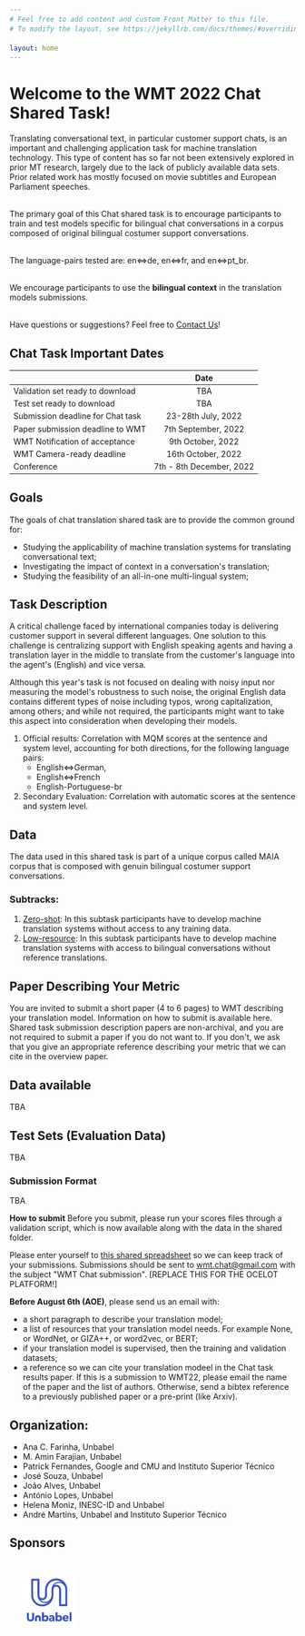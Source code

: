 ```yaml
---
# Feel free to add content and custom Front Matter to this file.
# To modify the layout, see https://jekyllrb.com/docs/themes/#overriding-theme-defaults

layout: home
---
```


# Welcome to the WMT 2022 Chat Shared Task!

<p class="message">  
  Translating conversational text, in particular customer support chats, is an important and challenging application task for machine translation technology. This type of content has so far not been extensively explored in prior MT research, largely due to the lack of publicly available data sets. Prior related work has mostly focused on movie subtitles and European Parliament speeches.<br /><br />
  
  The primary goal of this Chat shared task is to encourage participants to train and test models specific for bilingual chat conversations in a corpus composed of original bilingual costumer support conversations. <br /><br />
  
  The language-pairs tested are: en⇔de, en⇔fr, and en⇔pt_br.<br /><br />

  We encourage participants to use the <strong>bilingual context</strong> in the translation models  submissions.<br /><br /> 
  
  Have questions or suggestions? Feel free to <a href="mailto:wmt.metrics@gmail.com">Contact Us</a>!
</p>

## Chat Task Important Dates

|  | Date |
| ----------- | :-----------: |
| Validation set ready to download | TBA |
| Test set ready to download | TBA |
| Submission deadline for Chat task | 23-28th July, 2022 |
| Paper submission deadline to WMT | 7th September, 2022 |
| WMT Notification of acceptance | 9th October, 2022 |
| WMT Camera-ready deadline | 16th October, 2022 |
| Conference | 7th - 8th December, 2022 |

## Goals

The goals of chat translation shared task are to provide the common ground for:

- Studying the applicability of machine translation systems for translating conversational text;
- Investigating the impact of context in a conversation's translation;
- Studying the feasibility of an all-in-one multi-lingual system;

## Task Description

A critical challenge faced by international companies today is delivering customer support in several different languages. One solution to this challenge is centralizing support with English speaking agents and having a translation layer in the middle to translate from the customer's language into the agent's (English) and vice versa.

Although this year's task is not focused on dealing with noisy input nor measuring the model's robustness to such noise, the original English data contains different types of noise including typos, wrong capitalization, among others; and while not required, the participants might want to take this aspect into consideration when developing their models.

1. Official results: Correlation with MQM scores at the sentence and system level, accounting for both directions, for the following language pairs:
   - English⇔German,
   - English⇔French
   - English-Portuguese-br
2. Secondary Evaluation: Correlation with automatic scores at the sentence and system level.

## Data

The data used in this shared task is part of a unique corpus called MAIA corpus that is composed with genuin bilingual costumer support conversations.

### Subtracks:

1. [Zero-shot](./subtasks/zero-shot/): In this subtask participants have to develop machine translation systems without access to any training data.
2. [Low-resource](./subtasks/low-resource/): In this subtask participants have to develop machine translation systems with access to bilingual conversations without reference translations.
   
## Paper Describing Your Metric
You are invited to submit a short paper (4 to 6 pages) to WMT describing your translation model. Information on how to submit is available here. Shared task submission description papers are non-archival, and you are not required to submit a paper if you do not want to. If you don't, we ask that you give an appropriate reference describing your metric that we can cite in the overview paper.

## Data available

TBA


## Test Sets (Evaluation Data)

TBA

### Submission Format

TBA

**How to submit**
Before you submit, please run your scores files through a validation script, which is now available along with the data in the shared folder.

Please enter yourself to [this shared spreadsheet](https://docs.google.com/spreadsheets/d/1bj4i5H-fbZJi3H700P56I7kh0_HWeat1GkVq7-M-ij0/edit?usp=sharing) so we can keep track of your submissions. Submissions should be sent to [wmt.chat@gmail.com](mailto:wmt.chat@gmail.com) with the subject "WMT Chat submission". [REPLACE THIS FOR THE OCELOT PLATFORM!]

**Before August 6th (AOE)**, please send us an email with:

- a short paragraph to describe your translation model;
- a list of resources that your translation model needs. For example None, or WordNet, or GIZA++, or word2vec, or BERT;
- if your translation model is supervised, then the training and validation datasets;
- a reference so we can cite your translation modeel in the Chat task results paper. If this is a submission to WMT22, please email the name of the paper and the list of authors. Otherwise, send a bibtex reference to a previously published paper or a pre-print (like Arxiv).


## Organization:

- Ana C. Farinha, Unbabel
- M. Amin Farajian, Unbabel
- Patrick Fernandes, Google and CMU and Instituto Superior Técnico
- José Souza, Unbabel
- João Alves, Unbabel
- António Lopes, Unbabel
- Helena Moniz, INESC-ID and Unbabel 
- André Martins, Unbabel and Instituto Superior Técnico

## Sponsors

<style>
	.column {
	  float: left;
	  padding: 20px;
	}
	
</style>
<div style="position: relative; width: 700px; height: 100px; min-height: 200px">    
    <div style="position: relative; bottom: 0px;">
	   <div class="column">
	     <img src="/public/css/unbabel.png" height=100px width=auto>
	   </div>
	</div>


